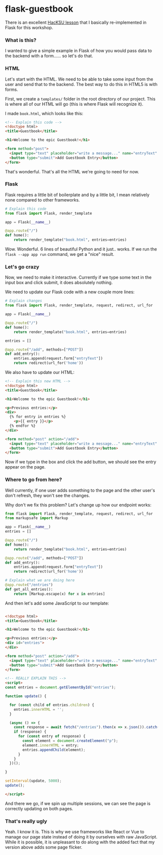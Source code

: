 # flask-guestbook

There is an excellent [HacKSU lesson](https://github.com/hacksu/express-guestbook) that I basically re-implemented in Flask for this workshop.

### What is this?

I wanted to give a simple example in Flask of how you would pass data to the backend with a form...... so let's do that.

### HTML

Let's start with the HTML. We need to be able to take some input from the user and send that to the backend. The best way to do this in HTML5 is with forms.

First, we create a `templates/` folder in the root directory of our project. This is where all of our HTML will go (this is where Flask will recognize it).

I made `book.html`, which looks like this:

```HTML
<!-- Explain this code -->
<!doctype html>
<title>Guestbook</title>

<h1>Welcome to the epic Guestbook!</h1>

<form method="post">
  <input type="text" placeholder="write a message..." name="entryText" />
  <button type="submit">Add Guestbook Entry</button>
</form>
```


That's wonderful. That's all the HTML we're going to need for now.

### Flask

Flask requires a little bit of boilerplate and by a little bit, I mean relatively none compared to other frameworks.

```Python
# Explain this code
from flask import Flask, render_template

app = Flask(__name__)

@app.route("/")
def home():
    return render_template("book.html", entries=entries)
```

Wow. Wonderful. 6 lines of beautiful Python and it just.. works.
If we run the `flask --app app run` command, we get a "nice" result.

### Let's go crazy

Now, we need to make it interactive. Currently if we type some text in the input box and click submit, it does absolutely nothing.

We need to update our Flask code with a new couple more lines:
```Python
# Explain changes
from flask import Flask, render_template, request, redirect, url_for

app = Flask(__name__)

@app.route("/")
def home():
    return render_template("book.html", entries=entries)

entries = []

@app.route("/add", methods=["POST"])
def add_entry():
    entries.append(request.form["entryText"])
    return redirect(url_for('home'))
```

We also have to update our HTML:
```HTML
<!-- Explain this new HTML -->
<!doctype html>
<title>Guestbook</title>

<h1>Welcome to the epic Guestbook!</h1>

<p>Previous entries:</p>
<div>
  {% for entry in entries %}
    <p>{{ entry }}</p>
  {% endfor %}
</div>

<form method="post" action="/add">
  <input type="text" placeholder="write a message..." name="entryText" />
  <button type="submit">Add Guestbook Entry</button>
</form>
```

Now if we type in the box and click the add button, we should see the entry appear on the page.

### Where to go from here?

Well currently, if one user adds something to the page and the other user's don't refresh,
they won't see the changes.

Why don't we fix this problem? Let's change up how our endpoint works:
```Python
from flask import Flask, render_template, request, redirect, url_for
from markupsafe import Markup

app = Flask(__name__)
entries = []

@app.route("/")
def home():
    return render_template("book.html", entries=entries)

@app.route("/add", methods=["POST"])
def add_entry():
    entries.append(request.form["entryText"])
    return redirect(url_for('home'))

# Explain what we are doing here
@app.route("/entries")
def get_all_entries():
    return [Markup.escape(x) for x in entries]
```

And then let's add some JavaScript to our template:
```HTML

<!doctype html>
<title>Guestbook</title>

<h1>Welcome to the epic Guestbook!</h1>

<p>Previous entries:</p>
<div id="entries">
</div>

<form method="post" action="/add">
  <input type="text" placeholder="write a message..." name="entryText" />
  <button type="submit">Add Guestbook Entry</button>
</form>

<!-- REALLY EXPLAIN THIS -->
<script>
const entries = document.getElementById("entries");

function update() {

  for (const child of entries.children) {
    entries.innerHTML = '';
  }

  (async () => {
    const response = await fetch("/entries").then(x => x.json()).catch(_ => null);
    if (response) {
      for (const entry of response) {
        const element = document.createElement("p");
        element.innerHTML = entry;
        entries.appendChild(element);
      }
    }
  })();

}

setInterval(update, 5000);
update();

</script>
```

And there we go, if we spin up multiple sessions, we can see the page is correctly updating on both pages.

### That's really ugly

Yeah. I know it is. This is why we use frameworks like React or Vue to manage our page state instead of doing it by ourselves with raw JavaScript. While it is possible, it is unpleasant to do along with the added fact that my version above adds some page flicker.